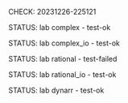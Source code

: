 CHECK: 20231226-225121
STATUS: lab complex - test-ok
STATUS: lab complex_io - test-ok
STATUS: lab rational - test-failed
STATUS: lab rational_io - test-ok
STATUS: lab dynarr - test-ok
